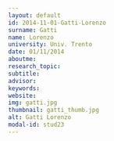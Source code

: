 ```yaml
---
layout: default 
id: 2014-11-01-Gatti-Lorenzo
surname: Gatti
name: Lorenzo
university: Univ. Trento
date: 01/11/2014
aboutme: 
research_topic: 
subtitle: 
advisor: 
keywords: 
website: 
img: gatti.jpg
thumbnail: gatti_thumb.jpg
alt: Gatti Lorenzo
modal-id: stud23
---
```

